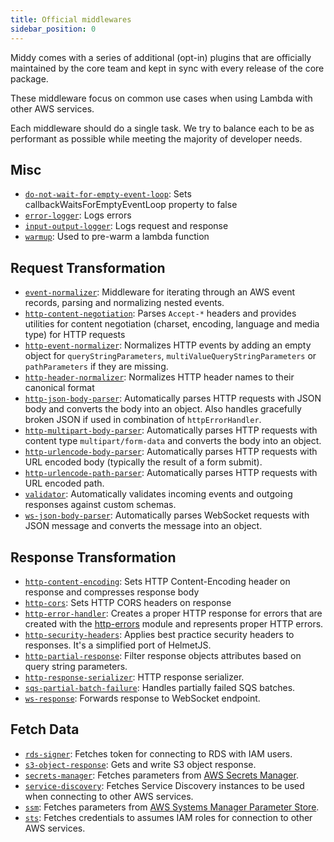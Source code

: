 ```yaml
---
title: Official middlewares
sidebar_position: 0
---
```


Middy comes with a series of additional (opt-in) plugins that are officially maintained by the core team and kept in sync with every release of the core package.

These middleware focus on common use cases when using Lambda with other AWS services.

Each middleware should do a single task. We try to balance each to be as performant as possible while meeting the majority of developer needs.

## Misc

- [`do-not-wait-for-empty-event-loop`](/docs/middlewares/do-not-wait-for-empty-event-loop): Sets callbackWaitsForEmptyEventLoop property to false
- [`error-logger`](/docs/middlewares/error-logger): Logs errors
- [`input-output-logger`](/docs/middlewares/input-output-logger): Logs request and response
- [`warmup`](/docs/middlewares/warmup): Used to pre-warm a lambda function

## Request Transformation

- [`event-normalizer`](/docs/middlewares/event-normalizer): Middleware for iterating through an AWS event records, parsing and normalizing nested events.
- [`http-content-negotiation`](/docs/middlewares/http-content-negotiation): Parses `Accept-*` headers and provides utilities for content negotiation (charset, encoding, language and media type) for HTTP requests
- [`http-event-normalizer`](/docs/middlewares/http-event-normalizer): Normalizes HTTP events by adding an empty object for `queryStringParameters`, `multiValueQueryStringParameters` or `pathParameters` if they are missing.
- [`http-header-normalizer`](/docs/middlewares/http-header-normalizer): Normalizes HTTP header names to their canonical format
- [`http-json-body-parser`](/docs/middlewares/http-json-body-parser): Automatically parses HTTP requests with JSON body and converts the body into an object. Also handles gracefully broken JSON if used in combination of
  `httpErrorHandler`.
- [`http-multipart-body-parser`](/docs/middlewares/http-multipart-body-parser): Automatically parses HTTP requests with content type `multipart/form-data` and converts the body into an object.
- [`http-urlencode-body-parser`](/docs/middlewares/http-urlencode-body-parser): Automatically parses HTTP requests with URL encoded body (typically the result of a form submit).
- [`http-urlencode-path-parser`](/docs/middlewares/http-urlencode-path-parser): Automatically parses HTTP requests with URL encoded path.
- [`validator`](/docs/middlewares/validator): Automatically validates incoming events and outgoing responses against custom schemas.
- [`ws-json-body-parser`](/docs/middlewares/ws-json-body-parser): Automatically parses WebSocket requests with JSON message and converts the message into an object.

## Response Transformation

- [`http-content-encoding`](/docs/middlewares/http-content-encoding): Sets HTTP Content-Encoding header on response and compresses response body
- [`http-cors`](/docs/middlewares/http-cors): Sets HTTP CORS headers on response
- [`http-error-handler`](/docs/middlewares/http-error-handler): Creates a proper HTTP response for errors that are created with the [http-errors](https://www.npmjs.com/package/http-errors) module and represents proper HTTP errors.
- [`http-security-headers`](/docs/middlewares/http-security-headers): Applies best practice security headers to responses. It's a simplified port of HelmetJS.
- [`http-partial-response`](/docs/middlewares/http-partial-response): Filter response objects attributes based on query string parameters.
- [`http-response-serializer`](/docs/middlewares/http-response-serializer): HTTP response serializer.
- [`sqs-partial-batch-failure`](/docs/middlewares/sqs-partial-batch-failure): Handles partially failed SQS batches.
- [`ws-response`](/docs/middlewares/ws-response): Forwards response to WebSocket endpoint.

## Fetch Data

- [`rds-signer`](/docs/middlewares/rds-signer): Fetches token for connecting to RDS with IAM users.
- [`s3-object-response`](/docs/middlewares/s3-object-response): Gets and write S3 object response.
- [`secrets-manager`](/docs/middlewares/secrets-manager): Fetches parameters from [AWS Secrets Manager](https://docs.aws.amazon.com/secretsmanager/latest/userguide/intro.html).
- [`service-discovery`](/docs/middlewares/service-discovery): Fetches Service Discovery instances to be used when connecting to other AWS services.
- [`ssm`](/docs/middlewares/ssm): Fetches parameters from [AWS Systems Manager Parameter Store](https://docs.aws.amazon.com/systems-manager/latest/userguide/systems-manager-paramstore.html).
- [`sts`](/docs/middlewares/sts): Fetches credentials to assumes IAM roles for connection to other AWS services.

